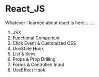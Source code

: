 # React_JS
Whatever I learned about react is here........

1. JSX
2. Functional Component
3. Click Event & Customized CSS
4. UseState Hook
5. List & Keys
6. Props & Prop Drilling
7. Forms & Controlled Input
8. UseEffect Hook
